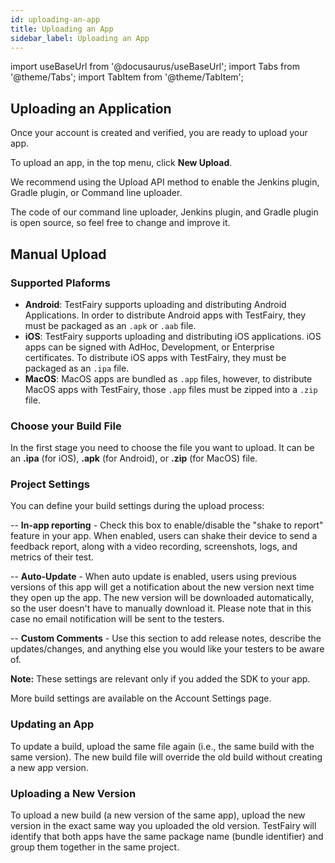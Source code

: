 ```yaml
---
id: uploading-an-app
title: Uploading an App
sidebar_label: Uploading an App
---
```


import useBaseUrl from '@docusaurus/useBaseUrl';
import Tabs from '@theme/Tabs';
import TabItem from '@theme/TabItem';

## Uploading an Application

Once your account is created and verified, you are ready to upload your app.

To upload an app, in the top menu, click **New Upload**.

We recommend using the Upload API method to enable the Jenkins plugin, Gradle plugin, or Command line uploader.

The code of our command line uploader, Jenkins plugin, and Gradle plugin is open source, so feel free to change and improve it.

## Manual Upload

### Supported Plaforms

- **Android**: TestFairy supports uploading and distributing Android Applications. In order to distribute Android apps with TestFairy, they must be packaged as an `.apk` or `.aab` file.
- **iOS**: TestFairy supports uploading and distributing iOS applications. iOS apps can be signed with AdHoc, Development, or Enterprise certificates. To distribute iOS apps with TestFairy, they must be packaged as an `.ipa` file.
- **MacOS**: MacOS apps are bundled as `.app` files, however, to distribute MacOS apps with TestFairy, those `.app` files must be zipped into a `.zip` file.

### Choose your Build File

In the first stage you need to choose the file you want to upload. It can be an **.ipa** (for iOS), **.apk** (for Android), or **.zip** (for MacOS) file.

### Project Settings

You can define your build settings during the upload process:

-- **In-app reporting** - Check this box to enable/disable the "shake to report" feature in your app. When enabled, users can shake their device to send a feedback report, along with a video recording, screenshots, logs, and metrics of their test.

-- **Auto-Update** - When auto update is enabled, users using previous versions of this app will get a notification about the new version next time they open up the app. The new version will be downloaded automatically, so the user doesn't have to manually download it. Please note that in this case no email notification will be sent to the testers.

-- **Custom Comments** - Use this section to add release notes, describe the updates/changes, and anything else you would like your testers to be aware of.

**Note:** These settings are relevant only if you added the SDK to your app.

More build settings are available on the Account Settings page.

### Updating an App

To update a build, upload the same file again (i.e., the same build with the same version). The new build file will override the old build without creating a new app version.

### Uploading a New Version

To upload a new build (a new version of the same app), upload the new version in the exact same way you uploaded the old version. TestFairy will identify that both apps have the same package name (bundle identifier) and group them together in the same project.
